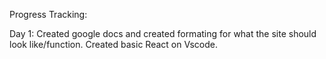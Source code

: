Progress Tracking:

Day 1: Created google docs and created formating for what the site should look like/function. Created basic React on Vscode. 
